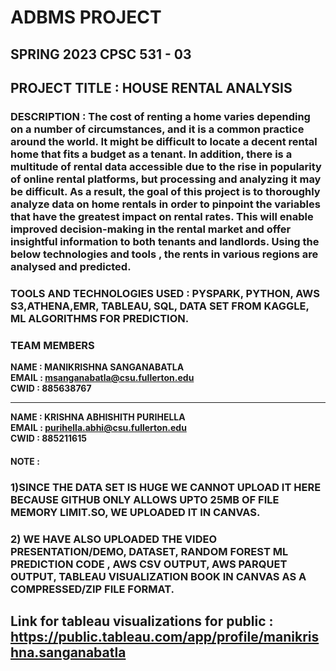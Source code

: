 # ADBMS PROJECT
## SPRING 2023 CPSC 531 - 03 
## PROJECT TITLE : HOUSE RENTAL ANALYSIS

### DESCRIPTION : The cost of renting a home varies depending on a number of circumstances, and it is a common practice around the world. It might be difficult to locate a decent rental home that fits a budget as a tenant. In addition, there is a multitude of rental data accessible due to the rise in popularity of online rental platforms, but processing and analyzing it may be difficult. As a result, the goal of this project is to thoroughly analyze data on home rentals in order to pinpoint the variables that have the greatest impact on rental rates. This will enable improved decision-making in the rental market and offer insightful information to both tenants and landlords. Using the below technologies and tools , the rents in various regions are analysed and predicted.

### TOOLS AND TECHNOLOGIES USED : PYSPARK, PYTHON, AWS S3,ATHENA,EMR, TABLEAU, SQL, DATA SET FROM KAGGLE, ML ALGORITHMS FOR PREDICTION.


### TEAM MEMBERS 

**NAME : MANIKRISHNA SANGANABATLA** <br>
**EMAIL : msanganabatla@csu.fullerton.edu** <br>
**CWID : 885638767** <br>

<hr>

**NAME : KRISHNA ABHISHITH PURIHELLA** <br>
**EMAIL : purihella.abhi@csu.fullerton.edu** <br>
**CWID : 885211615** <br>

#### NOTE : 
### 1)SINCE THE DATA SET IS HUGE WE CANNOT UPLOAD IT HERE BECAUSE GITHUB ONLY ALLOWS UPTO 25MB OF FILE MEMORY LIMIT.SO, WE UPLOADED IT IN CANVAS.
### 2) WE HAVE ALSO UPLOADED THE VIDEO PRESENTATION/DEMO, DATASET, RANDOM FOREST ML PREDICTION CODE , AWS CSV OUTPUT, AWS PARQUET OUTPUT, TABLEAU VISUALIZATION BOOK IN CANVAS AS A COMPRESSED/ZIP FILE FORMAT.

## Link for tableau visualizations for public : https://public.tableau.com/app/profile/manikrishna.sanganabatla
